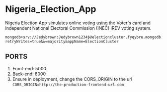 # Nigeria_Election_App

Nigeria Election App simulates online voting using the Voter's card and Independent National Electoral Commission (INEC) IREV voting system.

```
mongodb+srv://Jedybrown:Jedybrown1234$@electioncluster.fyqybru.mongodb.net/?retryWrites=true&w=majority&appName=ElectionCluster
```

## PORTS

1. Front-end: 5000
2. Back-end: 8000
3. Ensure in deployment, change the CORS_ORIGIN to the url `CORS_ORIGIN=http://the-production-frontend-url.com`

